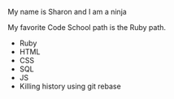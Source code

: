 My name is Sharon and I am a ninja

My favorite Code School path is the Ruby path.

* Ruby
* HTML
* CSS
* SQL
* JS
* Killing history using git rebase

